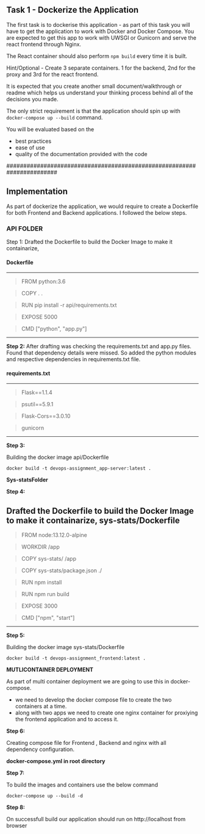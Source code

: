 ## Task 1 - Dockerize the Application

The first task is to dockerise this application - as part of this task you will have to get the application to work with Docker and Docker Compose. You are expected to get this app to work with UWSGI or Gunicorn and serve the react frontend through Nginx. 

The React container should also perform `npm build` every time it is built.

Hint/Optional - Create 3 separate containers. 1 for the backend, 2nd for the proxy and 3rd for the react frontend.

It is expected that you create another small document/walkthrough or readme which helps us understand your thinking process behind all of the decisions you made. 

The only strict requirement is that the application should spin up with `docker-compose up --build` command. 

You will be evaluated based on the
* best practices
* ease of use
* quality of the documentation provided with the code

#######################################################################

## Implementation

As part of dockerize the application, we would require to create a Dockerfile for both Frontend and Backend applications. I followed the below steps.

### API FOLDER
Step 1: Drafted the Dockerfile to build the Docker Image to make it containarize, 
#### Dockerfile
---
> FROM python:3.6

> COPY . . 

> RUN pip install -r api/requirements.txt

> EXPOSE 5000

> CMD ["python", "app.py"]
---

**Step 2:**
After drafting was checking the requirements.txt and app.py files. Found that dependency details were missed. So added the python modules and respective dependencies in requirements.txt file. 
#### requirements.txt
---
> Flask==1.1.4

> psutil==5.9.1

> Flask-Cors==3.0.10

> gunicorn
---

**Step 3:**

Building the docker image api/Dockerfile

`docker build -t devops-assignment_app-server:latest .`

**Sys-statsFolder**

**Step 4:**

Drafted the Dockerfile to build the Docker Image to make it containarize, sys-stats/Dockerfile
---
> FROM node:13.12.0-alpine

> WORKDIR /app

> COPY sys-stats/ /app

> COPY sys-stats/package.json ./

> RUN npm install

> RUN npm run build

> EXPOSE 3000

> CMD ["npm", "start"]
---

**Step 5:**

Building the docker image sys-stats/Dockerfile

`docker build -t devops-assignment_frontend:latest .`

**MUTLICONTAINER DEPLOYMENT**

As part of multi container deployment we are going to use this in docker-compose. 
  - we need to develop the docker compose file to create the two containers at a time. 
  - along with two apps we need to create one nginx container for proxiying the frontend application and to access it.

**Step 6:**

Creating compose file for Frontend , Backend and nginx with all dependency configuration.

**docker-compose.yml in root directory**


**Step 7:**

To build the images and containers use the below command 

`docker-compose up --build -d`

**Step 8:** 

On successfull build our application should run on http://localhost from browser